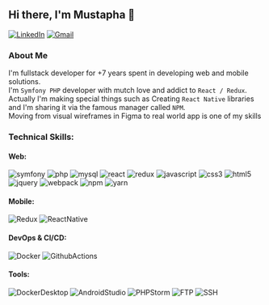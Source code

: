 ## Hi there, I'm Mustapha 👋

[![LinkedIn](https://img.shields.io/badge/Linkedin-blue?logo=Linkedin&link=https%3A%2F%2Fwww.linkedin.com%2Fin%2Fmustapha-ghlissi
)](https://www.linkedin.com%2Fin%2Fmustapha-ghlissi)
[![Gmail](https://img.shields.io/badge/Gmail-white?logo=Gmail)](mailto://ghlissi.mustapha@gmail.com)


### About Me
I'm fullstack developer for +7 years spent in developing web and mobile solutions. <br/>
I'm `Symfony PHP` developer with mutch love and addict to `React / Redux`. <br/>
Actually I'm making special things such as Creating `React Native` libraries and I'm sharing it via the famous manager called `NPM`. <br/>
Moving from visual wireframes in Figma to real world app is one of my skills

### Technical Skills:

#### Web:
![symfony](https://img.shields.io/badge/Symfony-black?logo=symfony)
![php](https://img.shields.io/badge/PHP-white?logo=php)
![mysql](https://img.shields.io/badge/MySQL-white?logo=mysql)
![react](https://img.shields.io/badge/ReactJs-white?logo=react)
![redux](https://img.shields.io/badge/redux-764abc?logo=redux)
![javascript](https://img.shields.io/badge/Javascript-white?logo=javascript)
![css3](https://img.shields.io/badge/CSS3-blue?logo=css3)
![html5](https://img.shields.io/badge/HTML5-white?logo=html5)
![jquery](https://img.shields.io/badge/jQuery-blue?logo=jquery)
![webpack](https://img.shields.io/badge/WebPack-white?logo=webpack)
![npm](https://img.shields.io/badge/NPM-blue?logo=npm)
![yarn](https://img.shields.io/badge/Yarn-white?logo=yarn)

#### Mobile:
![Redux](https://img.shields.io/badge/redux-764abc?logo=redux)
![ReactNative](https://img.shields.io/badge/React_Native-white?logo=react)

#### DevOps & CI/CD:
![Docker](https://img.shields.io/badge/Docker-white?logo=docker)
![GithubActions](https://img.shields.io/badge/Github-Actions-blue?logo=github)

#### Tools:
![DockerDesktop](https://img.shields.io/badge/Docker_Desktop-white?logo=docker)
![AndroidStudio](https://img.shields.io/badge/Android_Studio-white?logo=androidstudio)
![PHPStorm](https://img.shields.io/badge/PHPStorm-white?logo=phpstorm)
![FTP](https://img.shields.io/badge/FTP-blue?logo=ftp)
![SSH](https://img.shields.io/badge/SSH-blue?logo=ssh)


